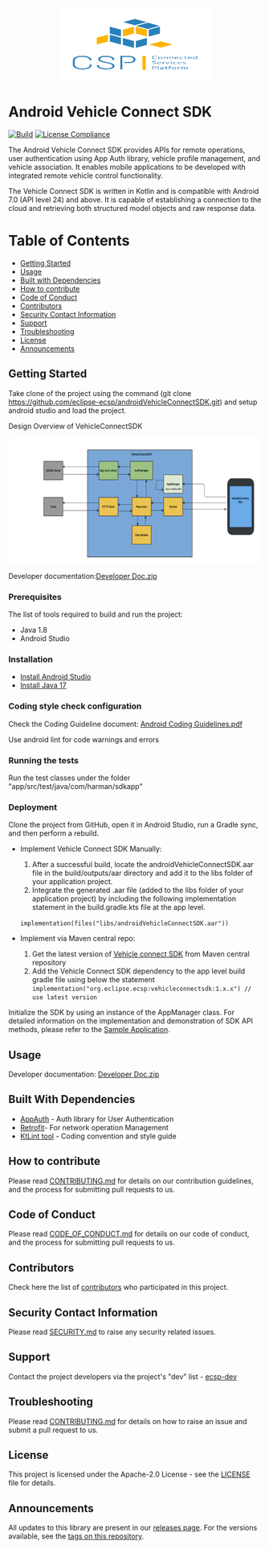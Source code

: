 
<div align="center">
  <img src="./images/logo.png" width="300" height="150"/>
</div>

# Android Vehicle Connect SDK
[![Build](https://github.com/eclipse-ecsp/androidVehicleConnectSDK/actions/workflows/android.yml/badge.svg)](https://github.com/eclipse-ecsp/androidVehicleConnectSDK/actions/workflows/android.yml)
[![License Compliance](https://github.com/eclipse-ecsp/androidVehicleConnectSDK/actions/workflows/license-compliance.yml/badge.svg)](https://github.com/eclipse-ecsp/androidVehicleConnectSDK/actions/workflows/license-compliance.yml)

The Android Vehicle Connect SDK provides APIs for remote operations, user authentication using App Auth library, vehicle profile management, and vehicle association. It enables mobile applications to be developed with integrated remote vehicle control functionality.

The Vehicle Connect SDK is written in Kotlin and is compatible with Android 7.0 (API level 24) and above.
It is capable of establishing a connection to the cloud and retrieving both structured model objects and raw response data.


# Table of Contents
* [Getting Started](#getting-started)
* [Usage](#usage)
* [Built with Dependencies](#built-with-dependencies)
* [How to contribute](#how-to-contribute)
* [Code of Conduct](#code-of-conduct)
* [Contributors](#contributors)
* [Security Contact Information](#security-contact-information)
* [Support](#support)
* [Troubleshooting](#troubleshooting)
* [License](#license)
* [Announcements](#announcements)


## Getting Started

Take clone of the project using the command (git clone https://github.com/eclipse-ecsp/androidVehicleConnectSDK.git) and setup android studio and load the project.

Design Overview of VehicleConnectSDK
<div align="center">
  <img src="./images/arch_diagrampng.png" width="550" height="250"/>
</div>


Developer documentation:[Developer Doc.zip](./Developer_Doc.zip)


### Prerequisites

The list of tools required to build and run the project:
* Java 1.8
* Android Studio

### Installation

* [Install Android Studio](https://developer.android.com/studio)
* [Install Java 17](https://www.azul.com/downloads/?version=java-17-lts&package=jdk#zulu)

### Coding style check configuration

Check the Coding Guideline document: [Android Coding Guidelines.pdf](./Android.Coding.Guidelines.pdf)

Use android lint for code warnings and errors

### Running the tests

Run the test classes under the folder "app/src/test/java/com/harman/sdkapp"

### Deployment

Clone the project from GitHub, open it in Android Studio, run a Gradle sync, and then perform a rebuild.

* Implement Vehicle Connect SDK Manually:
  1. After a successful build, locate the androidVehicleConnectSDK.aar file in the build/outputs/aar directory and add it to the libs folder of your application project.
  2. Integrate the generated .aar file (added to the libs folder of your application project) by including the following implementation statement in the build.gradle.kts file at the app level.
     
    ```implementation(files("libs/androidVehicleConnectSDK.aar"))```
  
* Implement via Maven central repo:
  1. Get the latest version of [Vehicle connect SDK](https://mvnrepository.com/artifact/org.eclipse.ecsp/vehicleconnectsdk) from Maven central repository
  2. Add the Vehicle Connect SDK dependency to the app level build gradle file using below the statement
     ```implementation("org.eclipse.ecsp:vehicleconnectsdk:1.x.x") // use latest version```

Initialize the SDK by using an instance of the AppManager class.
For detailed information on the implementation and demonstration of SDK API methods, please refer to the [Sample Application](https://github.com/eclipse-ecsp/androidVehicleConnectApp).

## Usage

Developer documentation: [Developer Doc.zip](./Developer_Doc.zip)


## Built With Dependencies

* [AppAuth](https://github.com/openid/AppAuth-Android) - Auth library for User Authentication
* [Retrofit](https://github.com/square/retrofit)- For network operation Management
* [KtLint tool](https://github.com/JLLeitschuh/ktlint-gradle) - Coding convention and style guide


## How to contribute

Please read [CONTRIBUTING.md](https://github.com/eclipse-ecsp/androidVehicleConnectSDK/blob/main/CONTRIBUTING.md) for details on our contribution guidelines, and the process for submitting pull requests to us.

## Code of Conduct

Please read  [CODE_OF_CONDUCT.md](https://github.com/eclipse-ecsp/androidVehicleConnectSDK/blob/main/CODE_OF_CONDUCT.md) for details on our code of conduct, and the process for submitting pull requests to us.


## Contributors

Check here the list of [contributors](https://github.com/eclipse-ecsp/androidVehicleConnectSDK/graphs/contributors) who participated in this project.


## Security Contact Information

Please read [SECURITY.md](./SECURITY.md) to raise any security related issues.

## Support

Contact the project developers via the project's "dev" list - [ecsp-dev](https://accounts.eclipse.org/mailing-list/)

## Troubleshooting

Please read [CONTRIBUTING.md](./CONTRIBUTING.md) for details on how to raise an issue and submit a pull request to us.

## License

This project is licensed under the Apache-2.0 License - see the [LICENSE](./LICENSE) file for details.

## Announcements

All updates to this library are present in our [releases page](https://github.com/eclipse-ecsp/androidVehicleConnectSDK/releases).
For the versions available, see the [tags on this repository](https://github.com/eclipse-ecsp/androidVehicleConnectSDK/tags).
